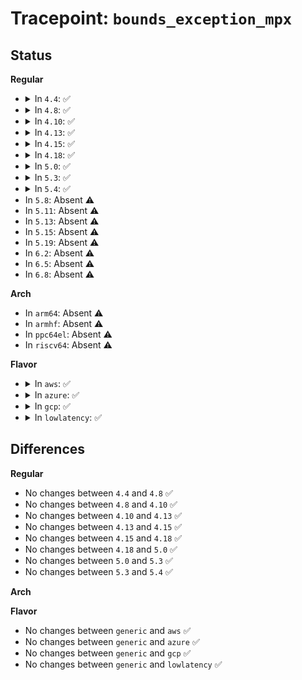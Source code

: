 # Tracepoint: <code>bounds_exception_mpx</code>

## Status
<b>Regular</b>
<ul>
<li>
<details>
<summary>In <code>4.4</code>: ✅</summary>

Event:

```c
struct trace_event_raw_bounds_exception_mpx {
    struct trace_entry ent;
    u64 bndcfgu;
    u64 bndstatus;
    char __data[0];
};
```
Function:

```c
void trace_event_raw_event_bounds_exception_mpx(void *__data, const struct mpx_bndcsr *bndcsr);
```
</details>
</li>
<li>
<details>
<summary>In <code>4.8</code>: ✅</summary>

Event:

```c
struct trace_event_raw_bounds_exception_mpx {
    struct trace_entry ent;
    u64 bndcfgu;
    u64 bndstatus;
    char __data[0];
};
```
Function:

```c
void trace_event_raw_event_bounds_exception_mpx(void *__data, const struct mpx_bndcsr *bndcsr);
```
</details>
</li>
<li>
<details>
<summary>In <code>4.10</code>: ✅</summary>

Event:

```c
struct trace_event_raw_bounds_exception_mpx {
    struct trace_entry ent;
    u64 bndcfgu;
    u64 bndstatus;
    char __data[0];
};
```
Function:

```c
void trace_event_raw_event_bounds_exception_mpx(void *__data, const struct mpx_bndcsr *bndcsr);
```
</details>
</li>
<li>
<details>
<summary>In <code>4.13</code>: ✅</summary>

Event:

```c
struct trace_event_raw_bounds_exception_mpx {
    struct trace_entry ent;
    u64 bndcfgu;
    u64 bndstatus;
    char __data[0];
};
```
Function:

```c
void trace_event_raw_event_bounds_exception_mpx(void *__data, const struct mpx_bndcsr *bndcsr);
```
</details>
</li>
<li>
<details>
<summary>In <code>4.15</code>: ✅</summary>

Event:

```c
struct trace_event_raw_bounds_exception_mpx {
    struct trace_entry ent;
    u64 bndcfgu;
    u64 bndstatus;
    char __data[0];
};
```
Function:

```c
void trace_event_raw_event_bounds_exception_mpx(void *__data, const struct mpx_bndcsr *bndcsr);
```
</details>
</li>
<li>
<details>
<summary>In <code>4.18</code>: ✅</summary>

Event:

```c
struct trace_event_raw_bounds_exception_mpx {
    struct trace_entry ent;
    u64 bndcfgu;
    u64 bndstatus;
    char __data[0];
};
```
Function:

```c
void trace_event_raw_event_bounds_exception_mpx(void *__data, const struct mpx_bndcsr *bndcsr);
```
</details>
</li>
<li>
<details>
<summary>In <code>5.0</code>: ✅</summary>

Event:

```c
struct trace_event_raw_bounds_exception_mpx {
    struct trace_entry ent;
    u64 bndcfgu;
    u64 bndstatus;
    char __data[0];
};
```
Function:

```c
void trace_event_raw_event_bounds_exception_mpx(void *__data, const struct mpx_bndcsr *bndcsr);
```
</details>
</li>
<li>
<details>
<summary>In <code>5.3</code>: ✅</summary>

Event:

```c
struct trace_event_raw_bounds_exception_mpx {
    struct trace_entry ent;
    u64 bndcfgu;
    u64 bndstatus;
    char __data[0];
};
```
Function:

```c
void trace_event_raw_event_bounds_exception_mpx(void *__data, const struct mpx_bndcsr *bndcsr);
```
</details>
</li>
<li>
<details>
<summary>In <code>5.4</code>: ✅</summary>

Event:

```c
struct trace_event_raw_bounds_exception_mpx {
    struct trace_entry ent;
    u64 bndcfgu;
    u64 bndstatus;
    char __data[0];
};
```
Function:

```c
void trace_event_raw_event_bounds_exception_mpx(void *__data, const struct mpx_bndcsr *bndcsr);
```
</details>
</li>
<li>
In <code>5.8</code>: Absent ⚠️
</li>
<li>
In <code>5.11</code>: Absent ⚠️
</li>
<li>
In <code>5.13</code>: Absent ⚠️
</li>
<li>
In <code>5.15</code>: Absent ⚠️
</li>
<li>
In <code>5.19</code>: Absent ⚠️
</li>
<li>
In <code>6.2</code>: Absent ⚠️
</li>
<li>
In <code>6.5</code>: Absent ⚠️
</li>
<li>
In <code>6.8</code>: Absent ⚠️
</li>
</ul>
<b>Arch</b>
<ul>
<li>
In <code>arm64</code>: Absent ⚠️
</li>
<li>
In <code>armhf</code>: Absent ⚠️
</li>
<li>
In <code>ppc64el</code>: Absent ⚠️
</li>
<li>
In <code>riscv64</code>: Absent ⚠️
</li>
</ul>
<b>Flavor</b>
<ul>
<li>
<details>
<summary>In <code>aws</code>: ✅</summary>

Event:

```c
struct trace_event_raw_bounds_exception_mpx {
    struct trace_entry ent;
    u64 bndcfgu;
    u64 bndstatus;
    char __data[0];
};
```
Function:

```c
void trace_event_raw_event_bounds_exception_mpx(void *__data, const struct mpx_bndcsr *bndcsr);
```
</details>
</li>
<li>
<details>
<summary>In <code>azure</code>: ✅</summary>

Event:

```c
struct trace_event_raw_bounds_exception_mpx {
    struct trace_entry ent;
    u64 bndcfgu;
    u64 bndstatus;
    char __data[0];
};
```
Function:

```c
void trace_event_raw_event_bounds_exception_mpx(void *__data, const struct mpx_bndcsr *bndcsr);
```
</details>
</li>
<li>
<details>
<summary>In <code>gcp</code>: ✅</summary>

Event:

```c
struct trace_event_raw_bounds_exception_mpx {
    struct trace_entry ent;
    u64 bndcfgu;
    u64 bndstatus;
    char __data[0];
};
```
Function:

```c
void trace_event_raw_event_bounds_exception_mpx(void *__data, const struct mpx_bndcsr *bndcsr);
```
</details>
</li>
<li>
<details>
<summary>In <code>lowlatency</code>: ✅</summary>

Event:

```c
struct trace_event_raw_bounds_exception_mpx {
    struct trace_entry ent;
    u64 bndcfgu;
    u64 bndstatus;
    char __data[0];
};
```
Function:

```c
void trace_event_raw_event_bounds_exception_mpx(void *__data, const struct mpx_bndcsr *bndcsr);
```
</details>
</li>
</ul>

## Differences
<b>Regular</b>
<ul>
<li>
No changes between <code>4.4</code> and <code>4.8</code> ✅
</li>
<li>
No changes between <code>4.8</code> and <code>4.10</code> ✅
</li>
<li>
No changes between <code>4.10</code> and <code>4.13</code> ✅
</li>
<li>
No changes between <code>4.13</code> and <code>4.15</code> ✅
</li>
<li>
No changes between <code>4.15</code> and <code>4.18</code> ✅
</li>
<li>
No changes between <code>4.18</code> and <code>5.0</code> ✅
</li>
<li>
No changes between <code>5.0</code> and <code>5.3</code> ✅
</li>
<li>
No changes between <code>5.3</code> and <code>5.4</code> ✅
</li>
</ul>
<b>Arch</b>
<ul>
</ul>
<b>Flavor</b>
<ul>
<li>
No changes between <code>generic</code> and <code>aws</code> ✅
</li>
<li>
No changes between <code>generic</code> and <code>azure</code> ✅
</li>
<li>
No changes between <code>generic</code> and <code>gcp</code> ✅
</li>
<li>
No changes between <code>generic</code> and <code>lowlatency</code> ✅
</li>
</ul>
